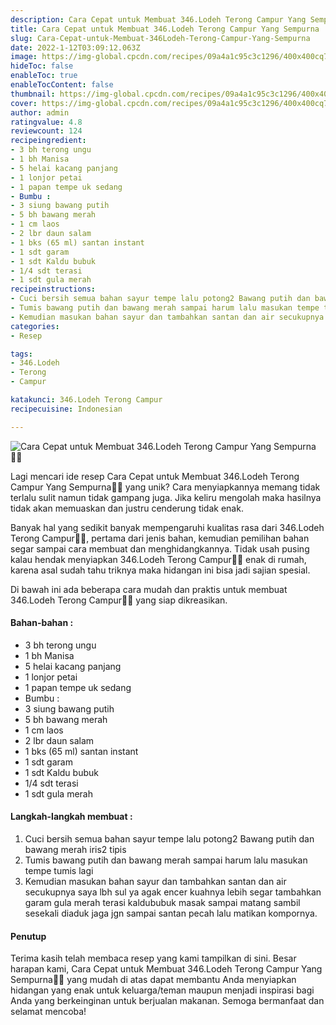 ```yaml
---
description: Cara Cepat untuk Membuat 346.Lodeh Terong Campur Yang Sempurna"
title: Cara Cepat untuk Membuat 346.Lodeh Terong Campur Yang Sempurna
slug: Cara-Cepat-untuk-Membuat-346Lodeh-Terong-Campur-Yang-Sempurna
date: 2022-1-12T03:09:12.063Z
image: https://img-global.cpcdn.com/recipes/09a4a1c95c3c1296/400x400cq70/photo.jpg
hideToc: false
enableToc: true
enableTocContent: false
thumbnail: https://img-global.cpcdn.com/recipes/09a4a1c95c3c1296/400x400cq70/photo.jpg
cover: https://img-global.cpcdn.com/recipes/09a4a1c95c3c1296/400x400cq70/photo.jpg
author: admin
ratingvalue: 4.8
reviewcount: 124
recipeingredient:
- 3 bh terong ungu
- 1 bh Manisa
- 5 helai kacang panjang
- 1 lonjor petai
- 1 papan tempe uk sedang
- Bumbu :
- 3 siung bawang putih
- 5 bh bawang merah
- 1 cm laos
- 2 lbr daun salam
- 1 bks (65 ml) santan instant
- 1 sdt garam
- 1 sdt Kaldu bubuk
- 1/4 sdt terasi
- 1 sdt gula merah
recipeinstructions:
- Cuci bersih semua bahan sayur tempe lalu potong2 Bawang putih dan bawang merah iris2 tipis
- Tumis bawang putih dan bawang merah sampai harum lalu masukan tempe tumis lagi
- Kemudian masukan bahan sayur dan tambahkan santan dan air secukupnya saya lbh sul ya agak encer kuahnya lebih segar tambahkan garam gula merah terasi kaldububuk masak sampai matang sambil sesekali diaduk jaga jgn sampai santan pecah lalu matikan kompornya.
categories:
- Resep

tags:
- 346.Lodeh
- Terong
- Campur

katakunci: 346.Lodeh Terong Campur
recipecuisine: Indonesian

---
```


![Cara Cepat untuk Membuat 346.Lodeh Terong Campur Yang Sempurna👩‍🍳](https://img-global.cpcdn.com/recipes/09a4a1c95c3c1296/400x400cq70/photo.jpg)

Lagi mencari ide resep Cara Cepat untuk Membuat 346.Lodeh Terong Campur Yang Sempurna👩‍🍳 yang unik? Cara menyiapkannya memang tidak terlalu sulit namun tidak gampang juga. Jika keliru mengolah maka hasilnya tidak akan memuaskan dan justru cenderung tidak enak.

Banyak hal yang sedikit banyak mempengaruhi kualitas rasa dari 346.Lodeh Terong Campur👩‍🍳, pertama dari jenis bahan, kemudian pemilihan bahan segar sampai cara membuat dan menghidangkannya. Tidak usah pusing kalau hendak menyiapkan 346.Lodeh Terong Campur👩‍🍳 enak di rumah, karena asal sudah tahu triknya maka hidangan ini bisa jadi sajian spesial.

Di bawah ini ada beberapa cara mudah dan praktis untuk membuat 346.Lodeh Terong Campur👩‍🍳 yang siap dikreasikan.

<!--inarticleads1-->

#### Bahan-bahan :

- 3 bh terong ungu
- 1 bh Manisa
- 5 helai kacang panjang
- 1 lonjor petai
- 1 papan tempe uk sedang
- Bumbu :
- 3 siung bawang putih
- 5 bh bawang merah
- 1 cm laos
- 2 lbr daun salam
- 1 bks (65 ml) santan instant
- 1 sdt garam
- 1 sdt Kaldu bubuk
- 1/4 sdt terasi
- 1 sdt gula merah

<!--inarticleads2-->

#### Langkah-langkah membuat :

1. Cuci bersih semua bahan sayur tempe lalu potong2 Bawang putih dan bawang merah iris2 tipis
1. Tumis bawang putih dan bawang merah sampai harum lalu masukan tempe tumis lagi
1. Kemudian masukan bahan sayur dan tambahkan santan dan air secukupnya saya lbh sul ya agak encer kuahnya lebih segar tambahkan garam gula merah terasi kaldububuk masak sampai matang sambil sesekali diaduk jaga jgn sampai santan pecah lalu matikan kompornya.

#### Penutup

Terima kasih telah membaca resep yang kami tampilkan di sini. Besar harapan kami, Cara Cepat untuk Membuat 346.Lodeh Terong Campur Yang Sempurna👩‍🍳 yang mudah di atas dapat membantu Anda menyiapkan hidangan yang enak untuk keluarga/teman maupun menjadi inspirasi bagi Anda yang berkeinginan untuk berjualan makanan. Semoga bermanfaat dan selamat mencoba!
